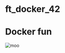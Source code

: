 # ft_docker_42

# Docker fun

![moo](https://pp.userapi.com/c845221/v845221099/17dd5a/NfJDmx9-dUg.jpg)
